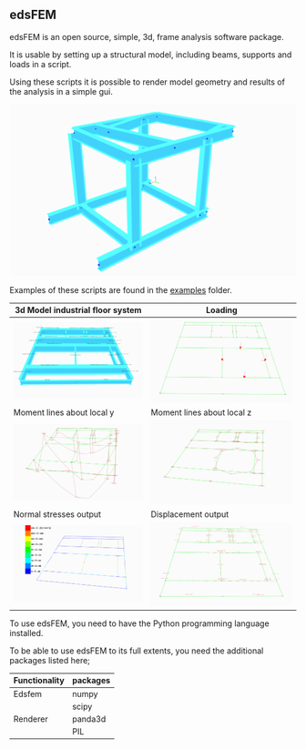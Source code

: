 ## edsFEM

edsFEM is an open source, simple, 3d, frame analysis software package.

It is usable by setting up a structural model, including beams, supports and loads in a script.

Using these scripts it is possible to render model geometry and results of the analysis in a simple gui.

![3d gui](examples/example_industrial_support_3d.png)

Examples of these scripts are found in the [examples](examples/) folder.

|3d Model industrial floor system| Loading |
|---|---|
|![3d floor system](examples/example_industrial_floor_3d.png)|![Loads](examples/example_industrial_floor_loads.png)|
|Moment lines about local y| Moment lines about local z|
|![My](examples/example_industrial_floor_My.png)|![Mz](examples/example_industrial_floor_Mz.png)|
|Normal stresses output| Displacement output |
|![My](examples/example_industrial_floor_sigma_n.png)|![Mz](examples/example_industrial_floor_u.png)|

To use edsFEM, you need to have the Python programming language installed.

To be able to use edsFEM to its full extents, you need the additional packages listed here;

|Functionality|packages|
|---|---|
|Edsfem|numpy|
||scipy|
|Renderer|panda3d|
||PIL|
